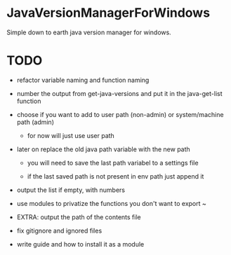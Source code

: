 # JavaVersionManagerForWindows
Simple down to earth java version manager for windows.

# TODO

* refactor variable naming and function naming
* number the output from get-java-versions and put it in the java-get-list function
* choose if you want to add to user path (non-admin) or system/machine path (admin)
	
  * for now will just use user path
* later on replace the old java path variable with the new path
  * you will need to save the last path variabel to a settings file
  
  * if the last saved path is not present in env path just append it
* output the list if empty, with numbers
* use modules to privatize the functions you don't want to export ~
* EXTRA: output the path of the contents file
* fix gitignore and ignored files
* write guide and how to install it as a module


